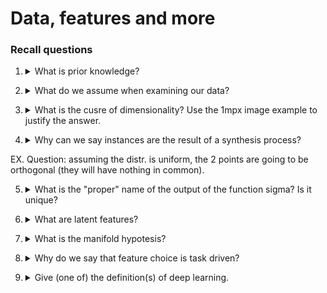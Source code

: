 # Data, features and more

### Recall questions

1. <details>
    <summary>What is prior knowledge?  </summary>
    Prior knowledge describes what we already know about the data (e.g. probability distribution).
    <br> We are interested in studying prior-based data.
</details>

2. <details>
    <summary>What do we assume when examining our data? </summary>
    We assume our data has an underlying structure.
    <br> This allows us to discover a map from input to output.
</details>

3. <details>
    <summary> What is the cusre of dimensionality? Use the 1mpx image example to justify the answer.</summary>
    We need an exponential number of observations w.r.t. to the dimensions we have to discover a pattern. 

    For example, $n^1$ for 1-d, $n^d$ for $d$ dimensions.
    <br> Think of the space of 1mpx images: the space that describes all such images is very sparse, and we would need millions of images to find a pattern between them!
</details>

4. <details>
    <summary>Why can we say instances are the result of a synthesis process?</summary>
    INSERT FORMULA
    Note that sigma acts non linearly most of the time.
</details>
 
EX. Question: assuming the distr. is uniform, the 2 points are going to be orthogonal (they will have nothing in common).

5. <details>
    <summary> What is the "proper" name of the output of the function sigma? Is it unique?</summary>
    ..
    <br> Each data points admits many possible embeddings..
</details>

6. <details>
    <summary> What are latent features?</summary>
    Latent features are features not necessarily localized in space, and not necessarily evident in the embedding space.
</details>

7. <details>
    <summary> What is the manifold hypotesis? </summary>
    In deep learning, it is assumed that ..
</details>

8. <details>
    <summary> Why do we say that feature choice is task driven? </summary>
    Specific problem require different features.
</details>

9. <details>
    <summary> Give (one of) the definition(s) of deep learning.  </summary>
    Task driven pardigm to extract patterns and latent features from given observations.
</details>